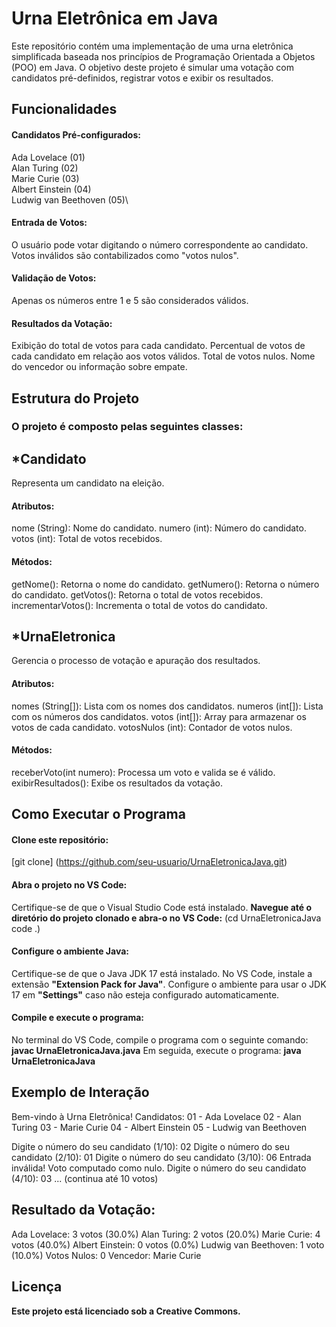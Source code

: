 # Urna Eletrônica em Java

Este repositório contém uma implementação de uma urna eletrônica simplificada baseada nos princípios de Programação Orientada a Objetos (POO) em Java. O objetivo deste projeto é simular uma votação com candidatos pré-definidos, registrar votos e exibir os resultados.

## Funcionalidades

#### Candidatos Pré-configurados:
Ada Lovelace (01)\
Alan Turing (02)\
Marie Curie (03)\
Albert Einstein (04)\
Ludwig van Beethoven (05)\

#### Entrada de Votos:
O usuário pode votar digitando o número correspondente ao candidato.
Votos inválidos são contabilizados como "votos nulos".

#### Validação de Votos:
Apenas os números entre 1 e 5 são considerados válidos.

#### Resultados da Votação:
Exibição do total de votos para cada candidato.
Percentual de votos de cada candidato em relação aos votos válidos.
Total de votos nulos.
Nome do vencedor ou informação sobre empate.

## Estrutura do Projeto

### O projeto é composto pelas seguintes classes:
## *Candidato
Representa um candidato na eleição.

#### Atributos:
nome (String): Nome do candidato.
numero (int): Número do candidato.
votos (int): Total de votos recebidos.

#### Métodos:
getNome(): Retorna o nome do candidato.
getNumero(): Retorna o número do candidato.
getVotos(): Retorna o total de votos recebidos.
incrementarVotos(): Incrementa o total de votos do candidato.

## *UrnaEletronica
Gerencia o processo de votação e apuração dos resultados.

#### Atributos:
nomes (String[]): Lista com os nomes dos candidatos.
numeros (int[]): Lista com os números dos candidatos.
votos (int[]): Array para armazenar os votos de cada candidato.
votosNulos (int): Contador de votos nulos.

#### Métodos:
receberVoto(int numero): Processa um voto e valida se é válido.
exibirResultados(): Exibe os resultados da votação.

## Como Executar o Programa

#### Clone este repositório:

[git clone] (https://github.com/seu-usuario/UrnaEletronicaJava.git)

#### Abra o projeto no VS Code:
Certifique-se de que o Visual Studio Code está instalado.
**Navegue até o diretório do projeto clonado e abra-o no VS Code:**
(cd UrnaEletronicaJava
code .)

#### Configure o ambiente Java:
Certifique-se de que o Java JDK 17 está instalado.
No VS Code, instale a extensão **"Extension Pack for Java"**.
Configure o ambiente para usar o JDK 17 em **"Settings"** caso não esteja configurado automaticamente.

#### Compile e execute o programa:
No terminal do VS Code, compile o programa com o seguinte comando:
**javac UrnaEletronicaJava.java**
Em seguida, execute o programa:
**java UrnaEletronicaJava**

## Exemplo de Interação
Bem-vindo à Urna Eletrônica!
Candidatos:
01 - Ada Lovelace
02 - Alan Turing
03 - Marie Curie
04 - Albert Einstein
05 - Ludwig van Beethoven

Digite o número do seu candidato (1/10): 02
Digite o número do seu candidato (2/10): 01
Digite o número do seu candidato (3/10): 06
Entrada inválida! Voto computado como nulo.
Digite o número do seu candidato (4/10): 03
... (continua até 10 votos)

## Resultado da Votação:
Ada Lovelace: 3 votos (30.0%)
Alan Turing: 2 votos (20.0%)
Marie Curie: 4 votos (40.0%)
Albert Einstein: 0 votos (0.0%)
Ludwig van Beethoven: 1 voto (10.0%)
Votos Nulos: 0
Vencedor: Marie Curie

## Licença
**Este projeto está licenciado sob a Creative Commons.**
